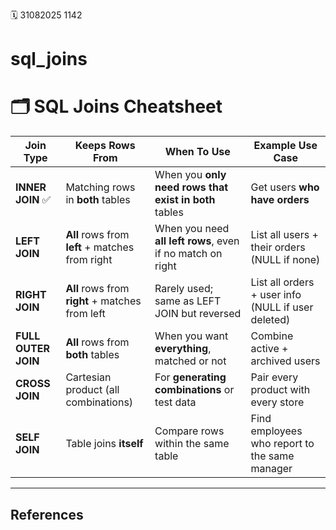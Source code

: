 🗓️ 31082025 1142

# sql_joins

# 🗂 SQL Joins Cheatsheet

| **Join Type**       | **Keeps Rows From**                             | **When To Use**                                            | **Example Use Case**                               |
| ------------------- | ----------------------------------------------- | ---------------------------------------------------------- | -------------------------------------------------- |
| **INNER JOIN** ✅    | Matching rows in **both** tables                | When you **only need rows that exist in both** tables      | Get users **who have orders**                      |
| **LEFT JOIN**       | **All** rows from **left** + matches from right | When you need **all left rows**, even if no match on right | List all users + their orders (NULL if none)       |
| **RIGHT JOIN**      | **All** rows from **right** + matches from left | Rarely used; same as LEFT JOIN but reversed                | List all orders + user info (NULL if user deleted) |
| **FULL OUTER JOIN** | **All** rows from **both** tables               | When you want **everything**, matched or not               | Combine active + archived users                    |
| **CROSS JOIN**      | Cartesian product (all combinations)            | For **generating combinations** or test data               | Pair every product with every store                |
| **SELF JOIN**       | Table joins **itself**                          | Compare rows within the same table                         | Find employees who report to the same manager      |

---
## References
